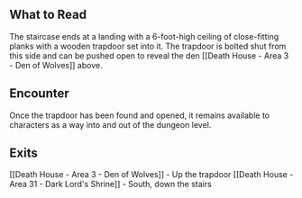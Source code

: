 ## What to Read
The staircase ends at a landing with a 6-foot-high ceil­ing of close-fitting planks with a wooden trapdoor set into it. The trapdoor is bolted shut from this side and can be pushed open to reveal the den [[Death House - Area 3 - Den of Wolves]] above.

## Encounter
Once the trapdoor has been found and opened, it re­mains available to characters as a way into and out of the dungeon level.

## Exits
[[Death House - Area 3 - Den of Wolves]] - Up the trapdoor
[[Death House - Area 31 - Dark Lord's Shrine]] - South, down the stairs
